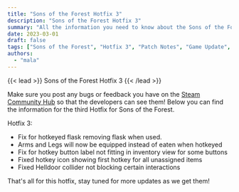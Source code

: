 ```yaml
---
title: "Sons of the Forest Hotfix 3"
description: "Sons of the Forest Hotfix 3"
summary: "All the information you need to know about the Sons of the Forest Hotfix 3"
date: 2023-03-01
draft: false
tags: ["Sons of the Forest", "Hotfix 3", "Patch Notes", "Game Update", "New Content"]
authors:
  - "mala"
---
```


{{< lead >}}
Sons of the Forest Hotfix 3
{{< /lead >}}

Make sure you post any bugs or feedback you have on the [Steam Community Hub](https://steamcommunity.com/app/1326470/discussions/) so that the developers can see them!
Below you can find the information for the third Hotfix for Sons of the Forest.

Hotfix 3:
- Fix for hotkeyed flask removing flask when used.
- Arms and Legs will now be equipped instead of eaten when hotkeyed
- Fix for hotkey button label not fitting in inventory view for some buttons
- Fixed hotkey icon showing first hotkey for all unassigned items
- Fixed Helldoor collider not blocking certain interactions

That's all for this hotfix, stay tuned for more updates as we get them! 